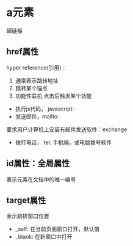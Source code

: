 # a元素
超链接

## href属性
hyper reference(引用)：
1. 通常表示跳转地址
2. 跳转某个锚点
3. 功能性联机
点击后触发某个功能
- 执行js代码， javascript:
- 发送邮件，mailto:

要求用户计算机上安装有邮件发送软件：exchange

- 拨打电话， tel:
手机端，或电脑拨号软件

## id属性：全局属性
表示元素在文档中的唯一编号

## target属性
表示跳转窗口位置
- _self: 在当前页面窗口打开，默认值
- _blank: 在新窗口中打开